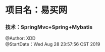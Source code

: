 <h1>项目名：易买网</h1>
<h3>技术：SpringMvc+Spring+Mybatis</h3>
@Author: XDD <br/>
@StartDate：Wed Aug 28 23:57:56 CST 2019